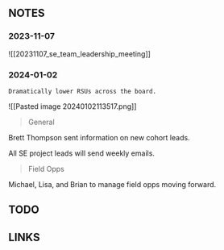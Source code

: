 ## NOTES

### 2023-11-07

![[20231107_se_team_leadership_meeting]]
### 2024-01-02

	Dramatically lower RSUs across the board. 

![[Pasted image 20240102113517.png]]

> General

Brett Thompson sent information on new cohort leads. 

 All SE project leads will send weekly emails. 

> Field Opps

Michael, Lisa, and Brian to manage field opps moving forward. 
## TODO


## LINKS
